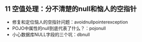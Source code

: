 ## 11 空值处理：分不清楚的null和恼人的空指针
- 修复和定位恼人的空指针问题：avoidnullpointerexception
- POJO中属性的null到底代表了什么？：pojonull
- 小心数据库NULL字段的三个坑：dbnull
